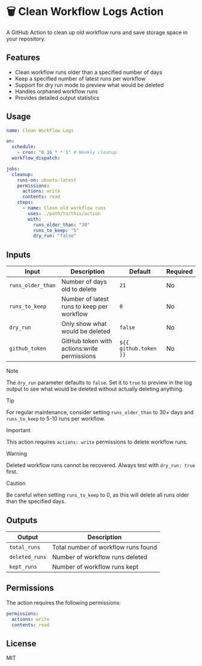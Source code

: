 # 🗑️ Clean Workflow Logs Action

A GitHub Action to clean up old workflow runs and save storage space in your repository.

## Features

- Clean workflow runs older than a specified number of days
- Keep a specified number of latest runs per workflow
- Support for dry run mode to preview what would be deleted
- Handles orphaned workflow runs
- Provides detailed output statistics

## Usage

```yaml
name: Clean Workflow Logs

on:
  schedule:
    - cron: "0 16 * * 1" # Weekly cleanup
  workflow_dispatch:

jobs:
  cleanup:
    runs-on: ubuntu-latest
    permissions:
      actions: write
      contents: read
    steps:
      - name: Clean old workflow runs
        uses: ./path/to/this/action
        with:
          runs_older_than: "30"
          runs_to_keep: "5"
          dry_run: "false"
```

## Inputs

| Input | Description | Default | Required |
|-------|-------------|---------|----------|
| `runs_older_than` | Number of days old to delete | `21` | No |
| `runs_to_keep` | Number of latest runs to keep per workflow | `0` | No |
| `dry_run` | Only show what would be deleted | `false` | No |
| `github_token` | GitHub token with actions:write permissions | `${{ github.token }}` | No |

> [!NOTE]
> The `dry_run` parameter defaults to `false`. Set it to `true` to preview in the log output to see what would be deleted without actually deleting anything.

> [!TIP]
> For regular maintenance, consider setting `runs_older_than` to 30+ days and `runs_to_keep` to 5-10 runs per workflow.

> [!IMPORTANT]
> This action requires `actions: write` permissions to delete workflow runs.

> [!WARNING]
> Deleted workflow runs cannot be recovered. Always test with `dry_run: true` first.

> [!CAUTION]
> Be careful when setting `runs_to_keep` to 0, as this will delete all runs older than the specified days.

## Outputs

| Output | Description |
|--------|-------------|
| `total_runs` | Total number of workflow runs found |
| `deleted_runs` | Number of workflow runs deleted |
| `kept_runs` | Number of workflow runs kept |

## Permissions

The action requires the following permissions:

```yaml
permissions:
  actions: write
  contents: read
```

## License

MIT
